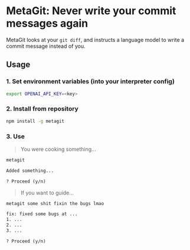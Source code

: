 # MetaGit: Never write your commit messages again

MetaGit looks at your `git diff`, and instructs a language model to write a commit message instead of you.

## Usage

### 1. Set environment variables (into your interpreter config)

```sh
export OPENAI_API_KEY=<key>
```

### 2. Install from repository

```sh
npm install -g metagit
```

### 3. Use

> You were cooking something...

```sh
metagit
```

```txt
Added something...

? Proceed (y/n)
```

> If you want to guide...

```sh
metagit some shit fixin the bugs lmao
```

```txt
fix: fixed some bugs at ...
1. ...
2. ...
3. ...

? Proceed (y/n)
```
